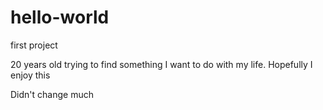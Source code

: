 # hello-world
first project

20 years old trying to find something I want to do with my life. Hopefully I enjoy this

Didn't change much
